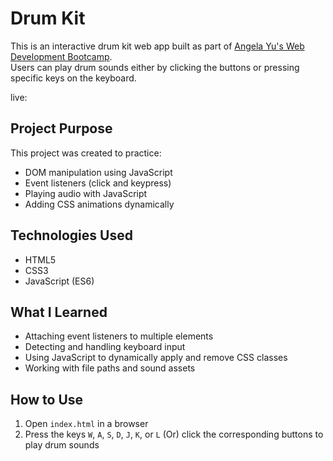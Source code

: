 #  Drum Kit

This is an interactive drum kit web app built as part of [Angela Yu's Web Development Bootcamp](https://www.udemy.com/course/the-complete-web-development-bootcamp/).  
Users can play drum sounds either by clicking the buttons or pressing specific keys on the keyboard.

live: 

##  Project Purpose

This project was created to practice:
- DOM manipulation using JavaScript
- Event listeners (click and keypress)
- Playing audio with JavaScript
- Adding CSS animations dynamically

##  Technologies Used

- HTML5
- CSS3
- JavaScript (ES6)

##  What I Learned

- Attaching event listeners to multiple elements
- Detecting and handling keyboard input
- Using JavaScript to dynamically apply and remove CSS classes
- Working with file paths and sound assets

##  How to Use

1. Open `index.html` in a browser
2. Press the keys `W`, `A`, `S`, `D`, `J`, `K`, or `L`  (Or) click the corresponding buttons to play drum sounds



